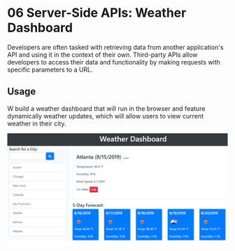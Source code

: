 # 06 Server-Side APIs: Weather Dashboard

Developers are often tasked with retrieving data from another application's API and using it in the context of their own. Third-party APIs allow developers to access their data and functionality by making requests with specific parameters to a URL. 

## Usage
W build a weather dashboard that will run in the browser and feature dynamically weather updates, which will allow users to view current weather in their city.


![weather dashboard demo](./Assets/06-server-side-apis-homework-demo.png)


